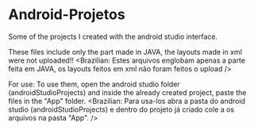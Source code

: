 # Android-Projetos
Some of the projects I created with the android studio interface.

These files include only the part made in JAVA, the layouts made in xml were not uploaded!!
<Brazilian: Estes arquivos englobam apenas a parte feita em JAVA, os layouts feitos em xml não foram feitos o upload />

For use:
To use them, open the android studio folder (androidStudioProjects) and inside the already created project, paste the files in the "App" folder.
<Brazilian: Para usa-los abra a pasta do android studio (androidStudioProjects) e dentro do projeto já criado cole a os arquivos na pasta "App". />
